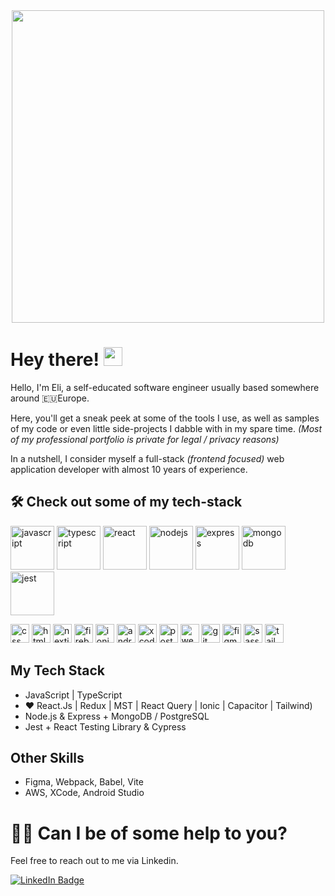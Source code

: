 <div align="center">
  <img src="https://media.giphy.com/media/4rZA5D22301iMgrUNd/giphy.gif" max-width="100%" width="500"/>
</div>

# Hey there! <img src="https://media.giphy.com/media/hvRJCLFzcasrR4ia7z/giphy.gif" width="30px"/>

Hello, I'm Eli, a self-educated software engineer usually based somewhere around 🇪🇺Europe.

Here, you'll get a sneak peek at some of the tools I use, as well as samples of my code or even little side-projects I dabble with in my spare time. _(Most of my professional portfolio is private for legal / privacy reasons)_

In a nutshell, I consider myself a full-stack _(frontend focused)_ web application developer with almost 10 years of experience.

## 🛠️ Check out some of my tech-stack

<p float="left">
  <img alt="javascript" width="70px" src="https://cdn.jsdelivr.net/gh/devicons/devicon/icons/javascript/javascript-original.svg" />
  <img alt="typescript" width="70px" src="https://cdn.jsdelivr.net/gh/devicons/devicon/icons/typescript/typescript-original.svg" />
  <img alt="react" width="70px" src="https://cdn.jsdelivr.net/gh/devicons/devicon/icons/react/react-original.svg" />
  <img alt="nodejs" width="70px" src="https://cdn.jsdelivr.net/gh/devicons/devicon/icons/nodejs/nodejs-original.svg" />
  <img alt="express" width="70px" src="https://cdn.jsdelivr.net/gh/devicons/devicon/icons/express/express-original.svg" />
  <img alt="mongodb" width="70px" src="https://cdn.jsdelivr.net/gh/devicons/devicon/icons/mongodb/mongodb-original-wordmark.svg" />
  <img alt="jest" width="70px" src="https://cdn.jsdelivr.net/gh/devicons/devicon/icons/jest/jest-plain.svg" />
</p>

<p float="left">
  <img alt="css" width="30px" src="https://cdn.jsdelivr.net/gh/devicons/devicon/icons/css3/css3-original-wordmark.svg" />
  <img alt="html" width="30px" src="https://cdn.jsdelivr.net/gh/devicons/devicon/icons/html5/html5-original-wordmark.svg" />
  <img alt="nextjs" width="30px" src="https://cdn.jsdelivr.net/gh/devicons/devicon/icons/nextjs/nextjs-original-wordmark.svg" />
  <img alt="firebase" width="30px" src="https://cdn.jsdelivr.net/gh/devicons/devicon/icons/firebase/firebase-plain-wordmark.svg" />
  <img alt="ionic" width="30px" src="https://cdn.jsdelivr.net/gh/devicons/devicon/icons/ionic/ionic-original-wordmark.svg" />
  <img alt="android studio" width="30px" src="https://cdn.jsdelivr.net/gh/devicons/devicon/icons/androidstudio/androidstudio-original-wordmark.svg" />   
  <img alt="xcode" width="30px" src="https://cdn.jsdelivr.net/gh/devicons/devicon/icons/xcode/xcode-original.svg" />
  <img alt="postgresql" width="30px" src="https://cdn.jsdelivr.net/gh/devicons/devicon/icons/postgresql/postgresql-original-wordmark.svg" />
  <img alt="webpack" width="30px" src="https://cdn.jsdelivr.net/gh/devicons/devicon/icons/webpack/webpack-original-wordmark.svg" />
  <img alt="git" width="30px" src="https://cdn.jsdelivr.net/gh/devicons/devicon/icons/git/git-original-wordmark.svg" />
  <img alt="figma" width="30px" src="https://cdn.jsdelivr.net/gh/devicons/devicon/icons/figma/figma-original.svg" />
  <img alt="sass" width="30px" src="https://cdn.jsdelivr.net/gh/devicons/devicon/icons/sass/sass-original.svg" />
  <img alt="tailwind" width="30px" src="https://cdn.jsdelivr.net/gh/devicons/devicon/icons/tailwindcss/tailwindcss-original-wordmark.svg" />
</p>

## My Tech Stack 
- JavaScript | TypeScript
- ❤️ React.Js | Redux | MST | React Query | Ionic | Capacitor | Tailwind)
- Node.js & Express + MongoDB / PostgreSQL
- Jest + React Testing Library & Cypress 

## Other Skills
- Figma, Webpack, Babel, Vite
- AWS, XCode, Android Studio

# 🙋‍♂️ Can I be of some help to you? 

Feel free to reach out to me via Linkedin.

<a href="https://www.linkedin.com/in/eli-t-26748580">
  <img src="https://img.shields.io/badge/LinkedIn-blue?style=for-the-badge&logo=linkedin&logoColor=white" alt="LinkedIn Badge"/>
</a>
